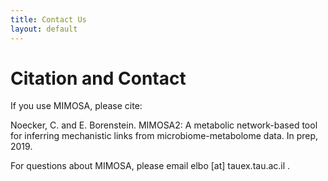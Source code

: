 ```yaml
---
title: Contact Us
layout: default
---
```

# Citation and Contact

If you use MIMOSA, please cite:

Noecker, C. and E. Borenstein. MIMOSA2: A metabolic network-based tool for inferring mechanistic links from microbiome-metabolome data. In prep, 2019.


For questions about MIMOSA, please email elbo [at] tauex.tau.ac.il  .

